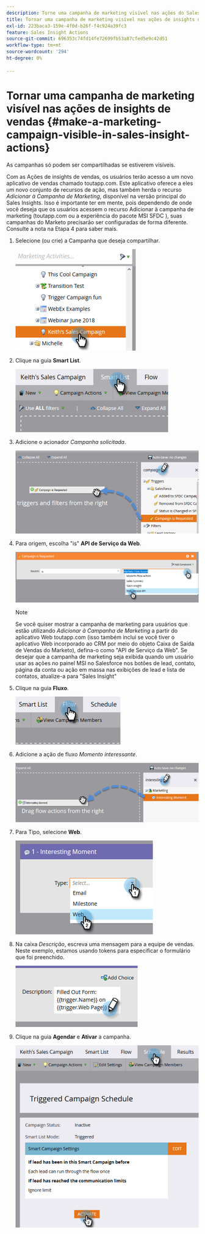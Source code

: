 ```yaml
---
description: Torne uma campanha de marketing visível nas ações do Sales Insight - Documentação do Marketo - Documentação do produto
title: Tornar uma campanha de marketing visível nas ações de insights de vendas
exl-id: 223baca3-159e-4f0d-b26f-f4c924a39fc3
feature: Sales Insight Actions
source-git-commit: 696353c74fd14fe72699fb53a87cfed5e9c42d51
workflow-type: tm+mt
source-wordcount: '294'
ht-degree: 0%

---
```


# Tornar uma campanha de marketing visível nas ações de insights de vendas {#make-a-marketing-campaign-visible-in-sales-insight-actions}

As campanhas só podem ser compartilhadas se estiverem visíveis.

Com as Ações de insights de vendas, os usuários terão acesso a um novo aplicativo de vendas chamado toutapp.com. Este aplicativo oferece a eles um novo conjunto de recursos de ação, mas também herda o recurso _Adicionar à Campanha de Marketing_, disponível na versão principal do Sales Insights. Isso é importante ter em mente, pois dependendo de onde você deseja que os usuários acessem o recurso Adicionar à campanha de marketing (toutapp.com ou a experiência do pacote MSI SFDC ), suas campanhas do Marketo precisarão ser configuradas de forma diferente. Consulte a nota na Etapa 4 para saber mais.

1. Selecione (ou crie) a Campanha que deseja compartilhar.

   ![](assets/make-a-marketing-campaign-visible-sia-1.png)

1. Clique na guia **Smart List**.

   ![](assets/make-a-marketing-campaign-visible-sia-2.png)

1. Adicione o acionador _Campanha solicitada_.

   ![](assets/make-a-marketing-campaign-visible-sia-3.png)

1. Para origem, escolha &quot;is&quot; **API de Serviço da Web**.

   ![](assets/make-a-marketing-campaign-visible-sia-4.png)

   >[!NOTE]
   >
   >Se você quiser mostrar a campanha de marketing para usuários que estão utilizando _Adicionar à Campanha de Marketing_ a partir do aplicativo Web toutapp.com (isso também inclui se você tiver o aplicativo Web incorporado ao CRM por meio do objeto Caixa de Saída de Vendas do Marketo), defina-o como &quot;API de Serviço da Web&quot;. Se desejar que a campanha de marketing seja exibida quando um usuário usar as ações no painel MSI no Salesforce nos botões de lead, contato, página da conta ou ação em massa nas exibições de lead e lista de contatos, atualize-a para &quot;Sales Insight&quot;

1. Clique na guia **Fluxo**.

   ![](assets/make-a-marketing-campaign-visible-sia-5.png)

1. Adicione a ação de fluxo _Momento interessante_.

   ![](assets/make-a-marketing-campaign-visible-sia-6.png)

1. Para Tipo, selecione **Web**.

   ![](assets/make-a-marketing-campaign-visible-sia-7.png)

1. Na caixa _Descrição_, escreva uma mensagem para a equipe de vendas. Neste exemplo, estamos usando tokens para especificar o formulário que foi preenchido.

   ![](assets/make-a-marketing-campaign-visible-sia-8.png)

1. Clique na guia **Agendar** e **Ativar** a campanha.

   ![](assets/make-a-marketing-campaign-visible-sia-9.png)

